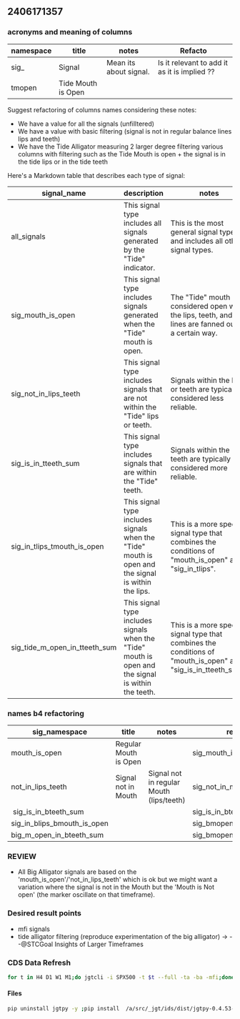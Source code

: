
## 2406171357

### acronyms and meaning of columns

| namespace | title | notes | Refacto |
| --------- | ----- | ---------- | --- |
| sig_ | Signal | Mean its about signal. | Is it relevant to add it as it is implied ?? |
| tmopen | Tide Mouth is Open | | |

Suggest refactoring of columns names considering these notes:

* We have a value for all the signals (unfilltered)
* We have a value with basic filtering (signal is not in regular balance lines lips and teeth)
* We have the Tide Alligator measuring 2 larger degree filtering various columns with filtering such as  the Tide Mouth is open + the signal is in the tide lips or in the tide teeth


Here's a Markdown table that describes each type of signal:

| signal_name | description | notes |
|-------------|-------------|-------|
| all_signals | This signal type includes all signals generated by the "Tide" indicator. | This is the most general signal type and includes all other signal types. |
| sig_mouth_is_open | This signal type includes signals generated when the "Tide" mouth is open. | The "Tide" mouth is considered open when the lips, teeth, and jaw lines are fanned out in a certain way. |
| sig_not_in_lips_teeth | This signal type includes signals that are not within the "Tide" lips or teeth. | Signals within the lips or teeth are typically considered less reliable. |
| sig_is_in_tteeth_sum | This signal type includes signals that are within the "Tide" teeth. | Signals within the teeth are typically considered more reliable. |
| sig_in_tlips_tmouth_is_open | This signal type includes signals when the "Tide" mouth is open and the signal is within the lips. | This is a more specific signal type that combines the conditions of "mouth_is_open" and "sig_in_tlips". |
| sig_tide_m_open_in_tteeth_sum | This signal type includes signals when the "Tide" mouth is open and the signal is within the teeth. | This is a more specific signal type that combines the conditions of "mouth_is_open" and "sig_is_in_tteeth_sum". |


### names b4 refactoring

| sig_namespace | title | notes | refacto |
| --- | --- | --- | --- | 
| mouth_is_open | Regular Mouth is Open | | sig_mouth_is_open |
| not_in_lips_teeth | Signal not in Mouth | Signal not in regular Mouth (lips/teeth) | sig_not_in_mouth |
| sig_is_in_bteeth_sum | | | sig_is_in_bteeth_sum |
| sig_in_blips_bmouth_is_open | | | sig_bmopen_in_blips_sum |
| big_m_open_in_bteeth_sum | | | sig_bmopen_in_bteeth_sum |

### REVIEW
* All Big Alligator signals are based on the 'mouth_is_open'/'not_in_lips_teeth' which is ok but we might want a variation where the signal is not in the Mouth but the 'Mouth is Not open' (the marker oscillate on that timeframe).

### Desired result points
* mfi signals
* tide alligator filtering (reproduce experimentation of the big alligator) -> --@STCGoal Insights of Larger Timeframes 

### CDS Data Refresh
```sh
for t in H4 D1 W1 M1;do jgtcli -i SPX500 -t $t --full -ta -ba -mfi;done
```

#### Files

```sh
pip uninstall jgtpy -y ;pip install  /a/src/_jgt/ids/dist/jgtpy-0.4.53-py3-none-any.whl
```


